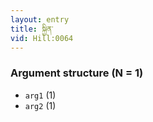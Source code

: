 ```yaml
---
layout: entry
title: སྐྱིན་
vid: Hill:0064
---
```

### Argument structure (N = 1)
* `arg1` (1)
* `arg2` (1)
